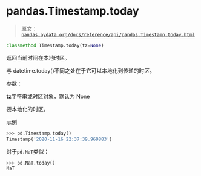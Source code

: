 # pandas.Timestamp.today

> 原文：[`pandas.pydata.org/docs/reference/api/pandas.Timestamp.today.html`](https://pandas.pydata.org/docs/reference/api/pandas.Timestamp.today.html)

```py
classmethod Timestamp.today(tz=None)
```

返回当前时间在本地时区。

与 datetime.today()不同之处在于它可以本地化到传递的时区。

参数：

**tz**字符串或时区对象，默认为 None

要本地化的时区。

示例

```py
>>> pd.Timestamp.today()    
Timestamp('2020-11-16 22:37:39.969883') 
```

对于`pd.NaT`类似：

```py
>>> pd.NaT.today()
NaT 
```
